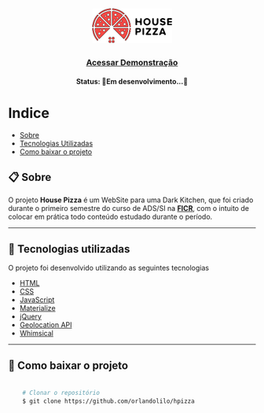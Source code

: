 <h1 align="center">
    <img src="img/logohp.png">
</h1>

<h3 align="center">
   <a href="https://projeto-hpizza.netlify.app/">Acessar Demonstração</a>
</h3>

<h4 align="center"> 
	Status: 🚧Em desenvolvimento...🚧
</h4>

# Indice

- [Sobre](#-sobre)
- [Tecnologias Utilizadas](#-Tecnologias-utilizadas)
- [Como baixar o projeto](#-Como-baixar-o-projeto)

## 📋 Sobre

O projeto **House Pizza** é um WebSite para uma Dark Kitchen, que foi criado durante o primeiro semestre do curso de ADS/SI na **[FICR](https://ficr.catolica.edu.br/portal/)**, com o intuito de colocar em prática todo conteúdo estudado durante o período.

---


## 🚀 Tecnologias utilizadas

O projeto foi desenvolvido utilizando as seguintes tecnologias 

- [HTML](https://www.w3schools.com/html/)
- [CSS](https://www.w3schools.com/css/)
- [JavaScript](https://www.javascript.com/)
- [Materialize](https://materializecss.com/)
- [jQuery](https://jquery.com/)
- [Geolocation API](https://developers.google.com/maps/documentation/geolocation/overview)
- [Whimsical](https://whimsical.com/)

---

## 📁 Como baixar o projeto

```bash

    # Clonar o repositório
    $ git clone https://github.com/orlandolilo/hpizza


```
